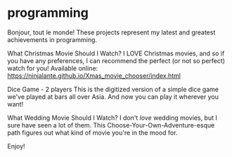 # programming
Bonjour, tout le monde!
These projects represent my latest and greatest achievements in programming.

What Christmas Movie Should I Watch?
I LOVE Christmas movies, and so if you have any preferences, I can recommend the perfect (or not so perfect) watch for you!
Available online:
https://ninjalante.github.io/Xmas_movie_chooser/index.html

Dice Game - 2 players
This is the digitized version of a simple dice game we've played at bars all over Asia. And now you can play it wherever you want!

What Wedding Movie Should I Watch?
I don't *love* wedding movies, but I sure have seen a lot of them. This Choose-Your-Own-Adventure-esque path figures out what kind of movie you're in the mood for.

Enjoy!
